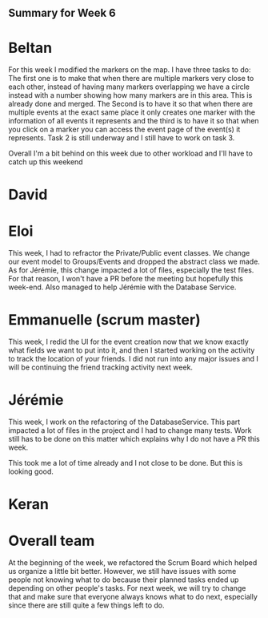 ## Summary for Week 6

# Beltan

For this week I modified the markers on the map. I have three tasks to do: The first one is to make that when there are multiple markers
very close to each other, instead of having many markers overlapping we have a circle instead with a number showing how many markers are in
this area. This is already done and merged. The Second is to have it so that when there are multiple events at the exact same place it only creates
one marker with the information of all events it represents and the third is to have it so that when you click on a marker you can access the event
page of the event(s) it represents. Task 2 is still underway and I still have to work on task 3.

Overall I'm a bit behind on this week due to other workload and I'll have to catch up this weekend

# David


# Eloi 
This week, I had to refractor the Private/Public event classes. We change our event model to Groups/Events and dropped the abstract class we made. As for Jérémie, this change impacted a lot of files, especially the test files. For that reason, I won't have a PR before the meeting but hopefully this week-end. Also managed to help Jérémie with the Database Service.


# Emmanuelle (scrum master)

This week, I redid the UI for the event creation now that we know exactly what fields we want to put into it, and then I started working on the activity to track the location of your friends. I did not run into any major issues and I will be continuing the friend tracking activity next week. 


# Jérémie

This week, I work on the refactoring of the DatabaseService. This part impacted a lot of files in the project and I had to change many tests. Work still has to be done on this matter which explains why I do not have a PR this week. 

This took me a lot of time already and I not close to be done. But this is looking good.


# Keran


# Overall team

At the beginning of the week, we refactored the Scrum Board which helped us organize a little bit better. However, we still have issues with some people not knowing what to do because their planned tasks ended up depending on other people's tasks. For next week, we will try to change that and make sure that everyone always knows what to do next, especially since there are still quite a few things left to do.

